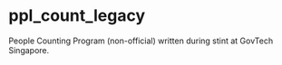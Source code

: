 # ppl_count_legacy
People Counting Program (non-official) written during stint at GovTech Singapore.
